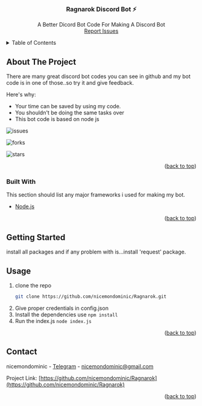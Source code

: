 <div id="top"></div>


<!-- PROJECT LOGO -->
<br />
<div align="center">

  <h3 align="center">Ragnarok Discord Bot ⚡</h3>

  <p align="center">
    A Better Dicord Bot Code For Making A Discord Bot
    <br />
    <a href="https://t.me/nicemondominic/">Report Issues</a>
  </p>
</div>



<!-- TABLE OF CONTENTS -->
<details>
  <summary>Table of Contents</summary>
  <ol>
    <li>
      <a href="#about-the-project">About The Project</a>
      <ul>
        <li><a href="#built-with">Built With</a></li>
      </ul>
    </li>
    <li>
      <a href="#getting-started">Getting Started</a>
    </li>
    <li><a href="#usage">Usage</a></li>
    <li><a href="#contact">Contact</a></li>
  </ol>
</details>



<!-- ABOUT THE PROJECT -->
## About The Project


There are many great discord bot codes you can see in github and my bot code is in one of those..so try it and give feedback.

Here's why:
* Your time can be saved by using my code.
* You shouldn't be doing the same tasks over 
* This bot code is based on node js

![issues](https://img.shields.io/github/issues/nicemondominic/Ragnarok?style=for-the-badge)

![forks](https://img.shields.io/github/forks/nicemondominic/Ragnarok?style=for-the-badge)

![stars](https://img.shields.io/github/stars/nicemondominic/Ragnarok?style=for-the-badge)

<p align="right">(<a href="#top">back to top</a>)</p>



### Built With

This section should list any major frameworks i used for making my bot.

* [Node.js](https://nodejs.org/en/)

<p align="right">(<a href="#top">back to top</a>)</p>



<!-- GETTING STARTED -->
## Getting Started

install all packages and if any problem with is...install 'request' package.

<!-- USAGE EXAMPLES -->
## Usage

1. clone the repo
    ```sh
   git clone https://github.com/nicemondominic/Ragnarok.git
   ```
2. Give proper credentials in config.json 
3. Install the dependencies
   use   `npm install`
4. Run the index.js  `node index.js`

<p align="right">(<a href="#top">back to top</a>)</p>

<!-- CONTACT -->
## Contact

nicemondominic - [Telegram](https://t.me/nicemondominic) - nicemondominic@gmail.com

Project Link: [https://github.com/nicemondominic/Ragnarok](https://github.com/nicemondominic/Ragnarok)

<p align="right">(<a href="#top">back to top</a>)</p>







